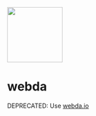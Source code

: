 <img src="https://webda.io/images/webda.svg" width="128px" />

# webda

DEPRECATED: Use [webda.io](github.com/loopingz/webda.io/)
